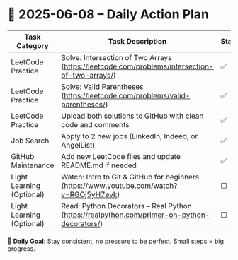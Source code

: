 # 📌 2025-06-08 – Daily Action Plan

| Task Category         | Task Description                                                                 | Status |
|----------------------|------------------------------------------------------------------------------------|--------|
| LeetCode Practice     | Solve: Intersection of Two Arrays (https://leetcode.com/problems/intersection-of-two-arrays/) | ✅      |
| LeetCode Practice     | Solve: Valid Parentheses (https://leetcode.com/problems/valid-parentheses/)      | ✅      |
| LeetCode Practice     | Upload both solutions to GitHub with clean code and comments                     | ✅      |
| Job Search            | Apply to 2 new jobs (LinkedIn, Indeed, or AngelList)                             | ✅      |
| GitHub Maintenance    | Add new LeetCode files and update README.md if needed                            | ✅      |
| Light Learning (Optional) | Watch: Intro to Git & GitHub for beginners (https://www.youtube.com/watch?v=RGOj5yH7evk) | ☐      |
| Light Learning (Optional) | Read: Python Decorators – Real Python (https://realpython.com/primer-on-python-decorators/) | ☐      |

🎯 **Daily Goal**: Stay consistent, no pressure to be perfect. Small steps = big progress.